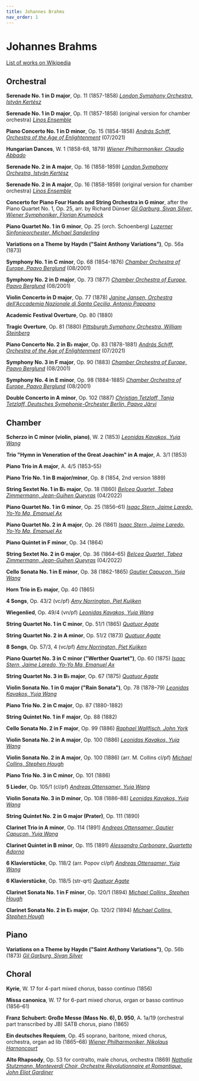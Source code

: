 ```yaml
---
title: Johannes Brahms
nav_order: 1
---
```


# Johannes Brahms

[List of works on Wikipedia](https://en.wikipedia.org/wiki/List_of_compositions_by_Johannes_Brahms)


## Orchestral

**Serenade No. 1 in D major**, Op. 11 (1857-1858) [*London Symphony Orchestra, István Kertész*](https://tidal.com/browse/track/26469235?u)

**Serenade No. 1 in D major**, Op. 11 (1857-1858) (original version for chamber orchestra) [*Linos Ensemble*](http://www.tidal.com/track/230183268)

**Piano Concerto No. 1 in D minor**, Op. 15 (1854-1858) [*András Schiff, Orchestra of the Age of Enlightenment*](http://www.tidal.com/track/185728418) (07/2021)

**Hungarian Dances**, W. 1 (1858-68, 1879) [*Wiener Philharmoniker, Claudio Abbado*](http://www.tidal.com/track/4708013)

**Serenade No. 2 in A major**, Op. 16 (1858-1859) [*London Symphony Orchestra, István Kertész*](https://tidal.com/browse/track/26469241?u)

**Serenade No. 2 in A major**, Op. 16 (1858-1859) (original version for chamber orchestra) [*Linos Ensemble*](http://www.tidal.com/track/230183278)

**Concerto for Piano Four Hands and String Orchestra in G minor**, after the Piano Quartet No. 1, Op. 25, arr. by Richard Dünser [*Gil Garburg, Sivan Silver, Wiener Symphoniker, Florian Krumpöck*](http://www.tidal.com/track/151961690)

**Piano Quartet No. 1 in G minor**, Op. 25 (orch. Schoenberg) [*Luzerner Sinfonieorchester, Michael Sanderling*](http://www.tidal.com/track/277983998)

**Variations on a Theme by Haydn ("Saint Anthony Variations")**, Op. 56a (1873)

**Symphony No. 1 in C minor**, Op. 68 (1854-1876) [*Chamber Orchestra of Europe, Paavo Berglund*](https://tidal.com/browse/track/284016473?u) (08/2001)

**Symphony No. 2 in D major**, Op. 73 (1877) [*Chamber Orchestra of Europe, Paavo Berglund*](https://tidal.com/browse/track/284016477?u) (08/2001)

**Violin Concerto in D major**, Op. 77 (1878) [*Janine Jansen, Orchestra dell'Accademia Nazionale di Santa Cecilia, Antonio Pappano*](http://www.tidal.com/track/77609390)

**Academic Festival Overture**, Op. 80 (1880)

**Tragic Overture**, Op. 81 (1880) [*Pittsburgh Symphony Orchestra, William Steinberg*](http://www.tidal.com/track/218186383)  

**Piano Concerto No. 2 in B♭ major**, Op. 83 (1878-1881) [*András Schiff, Orchestra of the Age of Enlightenment*](http://www.tidal.com/track/185728421) (07/2021)

**Symphony No. 3 in F major**, Op. 90 (1883) [*Chamber Orchestra of Europe, Paavo Berglund*](https://tidal.com/browse/track/284016481?u) (08/2001)

**Symphony No. 4 in E minor**, Op. 98 (1884-1885) [*Chamber Orchestra of Europe, Paavo Berglund*](https://tidal.com/browse/track/284016485?u) (08/2001)

**Double Concerto in A minor**, Op. 102 (1887) [*Christian Tetzlaff, Tanja Tetzlaff, Deutsches Symphonie-Orchester Berlin, Paavo Järvi*](http://www.tidal.com/track/313629848) 

## Chamber

**Scherzo in C minor (violin, piano)**, W. 2 (1853) [*Leonidas Kavakos, Yuja Wang*](http://www.tidal.com/track/27201197)

**Trio "Hymn in Veneration of the Great Joachim" in A major**, A. 3/1 (1853)

**Piano Trio in A major**, A. 4/5 (1853–55)

**Piano Trio No. 1 in B major/minor**, Op. 8 (1854, 2nd version 1889)

**String Sextet No. 1 in B♭ major**, Op. 18 (1860) [*Belcea Quartet, Tabea Zimmermann, Jean-Guihen Queyras*](http://www.tidal.com/track/213985508) (04/2022)

**Piano Quartet No. 1 in G minor**, Op. 25 (1856–61) [*Isaac Stern, Jaime Laredo, Yo-Yo Ma, Emanuel Ax*](http://www.tidal.com/track/1877174)

**Piano Quartet No. 2 in A major**, Op. 26 (1861) [*Isaac Stern, Jaime Laredo, Yo-Yo Ma, Emanuel Ax*](http://www.tidal.com/track/1877910)

**Piano Quintet in F minor**, Op. 34 (1864)

**String Sextet No. 2 in G major**, Op. 36 (1864–65) [*Belcea Quartet, Tabea Zimmermann, Jean-Guihen Queyras*](http://www.tidal.com/track/213985512) (04/2022)

**Cello Sonata No. 1 in E minor**, Op. 38 (1862-1865) [*Gautier Capuçon, Yuja Wang*](http://www.tidal.com/track/245035795)

**Horn Trio in E♭ major**, Op. 40 (1865)

**4 Songs**, Op. 43/2 (vc/pf) [*Amy Norrington, Piet Kuijken*](https://tidal.com/browse/track/392902643?u)

**Wiegenlied**, Op. 49/4 (vn/pf) [*Leonidas Kavakos, Yuja Wang*](http://www.tidal.com/track/27201221)

**String Quartet No. 1 in C minor**, Op. 51/1 (1865) [*Quatuor Agate*](http://www.tidal.com/track/362513730)

**String Quartet No. 2 in A minor**, Op. 51/2 (1873) [*Quatuor Agate*](http://www.tidal.com/track/362513734)

**8 Songs**, Op. 57/3, 4 (vc/pf) [*Amy Norrington, Piet Kuijken*](http://www.tidal.com/track/392902636)

**Piano Quartet No. 3 in C minor ("Werther Quartet")**, Op. 60 (1875) [*Isaac Stern, Jaime Laredo, Yo-Yo Ma, Emanuel Ax*](http://www.tidal.com/track/1877909)

**String Quartet No. 3 in B♭ major**, Op. 67 (1875) [*Quatuor Agate*](http://www.tidal.com/track/362513738)

**Violin Sonata No. 1 in G major ("Rain Sonata")**, Op. 78 (1878–79) [*Leonidas Kavakos, Yuja Wang*](http://www.tidal.com/track/27201198)

**Piano Trio No. 2 in C major**, Op. 87 (1880-1882)

**String Quintet No. 1 in F major**, Op. 88 (1882)

**Cello Sonata No. 2 in F major**, Op. 99 (1886) [*Raphael Wallfisch, John York*](http://www.tidal.com/track/98291615)

**Violin Sonata No. 2 in A major**, Op. 100 (1886) [*Leonidas Kavakos, Yuja Wang*](http://www.tidal.com/track/27201201)

**Violin Sonata No. 2 in A major**, Op. 100 (1886) (arr. M. Collins cl/pf) [*Michael Collins, Stephen Hough*](http://www.tidal.com/track/204477508)

**Piano Trio No. 3 in C minor**, Op. 101 (1886)

**5 Lieder**, Op. 105/1 (cl/pf) [*Andreas Ottensamer, Yuja Wang*](http://www.tidal.com/track/105044321)

**Violin Sonata No. 3 in D minor**, Op. 108 (1886–88) [*Leonidas Kavakos, Yuja Wang*](http://www.tidal.com/track/27201209)

**String Quintet No. 2 in G major (Prater)**, Op. 111 (1890)

**Clarinet Trio in A minor**, Op. 114 (1891) [*Andreas Ottensamer, Gautier Capuçon, Yuja Wang*](http://www.tidal.com/track/245035802)

**Clarinet Quintet in B minor**, Op. 115 (1891) [*Alessandro Carbonare, Quartetto Adorno*](http://www.tidal.com/track/122857547)

**6 Klavierstücke**, Op. 118/2 (arr. Popov cl/pf) [*Andreas Ottensamer, Yuja Wang*](http://www.tidal.com/track/105044315)

**6 Klavierstücke**, Op. 118/5 (str-qrt) [*Quatuor Agate*](http://www.tidal.com/track/362513742)

**Clarinet Sonata No. 1 in F minor**, Op. 120/1 (1894) [*Michael Collins, Stephen Hough*](http://www.tidal.com/track/204477511)

**Clarinet Sonata No. 2 in E♭ major**, Op. 120/2 (1894) [*Michael Collins, Stephen Hough*](http://www.tidal.com/track/204477518)

## Piano

**Variations on a Theme by Haydn ("Saint Anthony Variations")**, Op. 56b (1873) [*Gil Garburg, Sivan Silver*](https://tidal.com/browse/track/151961696?u) 

## Choral

**Kyrie**, W. 17 for 4-part mixed chorus, basso continuo (1856)	

**Missa canonica**, W. 17 for 6-part mixed chorus, organ or basso continuo (1856–61)

**Franz Schubert: Große Messe (Mass No. 6), D. 950**, A. 1a/19	(orchestral part transcribed by JB) SATB chorus, piano (1865)

**Ein deutsches Requiem**, Op. 45 soprano, baritone, mixed chorus, orchestra, organ ad lib (1865–68) [*Wiener Philharmoniker, Nikolaus Harnoncourt*](https://tidal.com/browse/album/4691140?u)

**Alto Rhapsody**, Op. 53 for contralto, male chorus, orchestra (1869) [*Nathalie Stutzmann, Monteverdi Choir, Orchestre Révolutionnaire et Romantique, John Eliot Gardiner*](http://www.tidal.com/track/79497950)

